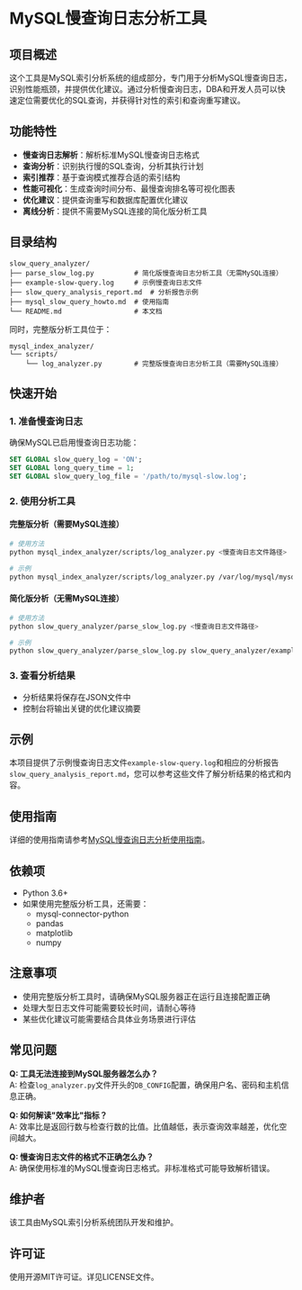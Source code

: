 # MySQL慢查询日志分析工具

## 项目概述

这个工具是MySQL索引分析系统的组成部分，专门用于分析MySQL慢查询日志，识别性能瓶颈，并提供优化建议。通过分析慢查询日志，DBA和开发人员可以快速定位需要优化的SQL查询，并获得针对性的索引和查询重写建议。

## 功能特性

- **慢查询日志解析**：解析标准MySQL慢查询日志格式
- **查询分析**：识别执行慢的SQL查询，分析其执行计划
- **索引推荐**：基于查询模式推荐合适的索引结构
- **性能可视化**：生成查询时间分布、最慢查询排名等可视化图表
- **优化建议**：提供查询重写和数据库配置优化建议
- **离线分析**：提供不需要MySQL连接的简化版分析工具

## 目录结构

```
slow_query_analyzer/
├── parse_slow_log.py          # 简化版慢查询日志分析工具（无需MySQL连接）
├── example-slow-query.log     # 示例慢查询日志文件
├── slow_query_analysis_report.md  # 分析报告示例
├── mysql_slow_query_howto.md  # 使用指南
└── README.md                  # 本文档
```

同时，完整版分析工具位于：
```
mysql_index_analyzer/
└── scripts/
    └── log_analyzer.py        # 完整版慢查询日志分析工具（需要MySQL连接）
```

## 快速开始

### 1. 准备慢查询日志

确保MySQL已启用慢查询日志功能：

```sql
SET GLOBAL slow_query_log = 'ON';
SET GLOBAL long_query_time = 1;
SET GLOBAL slow_query_log_file = '/path/to/mysql-slow.log';
```

### 2. 使用分析工具

#### 完整版分析（需要MySQL连接）

```bash
# 使用方法
python mysql_index_analyzer/scripts/log_analyzer.py <慢查询日志文件路径>

# 示例
python mysql_index_analyzer/scripts/log_analyzer.py /var/log/mysql/mysql-slow.log
```

#### 简化版分析（无需MySQL连接）

```bash
# 使用方法
python slow_query_analyzer/parse_slow_log.py <慢查询日志文件路径>

# 示例
python slow_query_analyzer/parse_slow_log.py slow_query_analyzer/example-slow-query.log
```

### 3. 查看分析结果

- 分析结果将保存在JSON文件中
- 控制台将输出关键的优化建议摘要

## 示例

本项目提供了示例慢查询日志文件`example-slow-query.log`和相应的分析报告`slow_query_analysis_report.md`，您可以参考这些文件了解分析结果的格式和内容。

## 使用指南

详细的使用指南请参考[MySQL慢查询日志分析使用指南](mysql_slow_query_howto.md)。

## 依赖项

- Python 3.6+
- 如果使用完整版分析工具，还需要：
  - mysql-connector-python
  - pandas
  - matplotlib
  - numpy

## 注意事项

- 使用完整版分析工具时，请确保MySQL服务器正在运行且连接配置正确
- 处理大型日志文件可能需要较长时间，请耐心等待
- 某些优化建议可能需要结合具体业务场景进行评估

## 常见问题

**Q: 工具无法连接到MySQL服务器怎么办？**  
A: 检查`log_analyzer.py`文件开头的`DB_CONFIG`配置，确保用户名、密码和主机信息正确。

**Q: 如何解读"效率比"指标？**  
A: 效率比是返回行数与检查行数的比值。比值越低，表示查询效率越差，优化空间越大。

**Q: 慢查询日志文件的格式不正确怎么办？**  
A: 确保使用标准的MySQL慢查询日志格式。非标准格式可能导致解析错误。

## 维护者

该工具由MySQL索引分析系统团队开发和维护。

## 许可证

使用开源MIT许可证。详见LICENSE文件。 